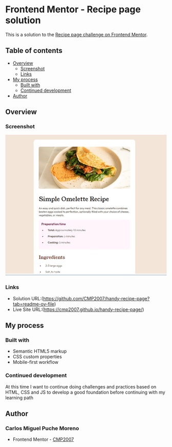# Frontend Mentor - Recipe page solution

This is a solution to the [Recipe page challenge on Frontend Mentor](https://www.frontendmentor.io/challenges/recipe-page-KiTsR8QQKm).

## Table of contents

- [Overview](#overview)
  - [Screenshot](#screenshot)
  - [Links](#links)
- [My process](#my-process)
  - [Built with](#built-with)
  - [Continued development](#continued-development)
- [Author](#author)

## Overview

### Screenshot

![](./assets\images\screenshot.jpg)

### Links

- Solution URL:(https://github.com/CMP2007/handy-recipe-page?tab=readme-ov-file)
- Live Site URL:(https://cmp2007.github.io/handy-recipe-page/)

## My process

### Built with

- Semantic HTML5 markup
- CSS custom properties
- Mobile-first workflow

### Continued development

At this time I want to continue doing challenges and practices based on HTML, CSS and JS to develop a good foundation before continuing with my learning path

## Author

### Carlos Miguel Puche Moreno

- Frontend Mentor - [CMP2007](https://www.frontendmentor.io/profile/CMP2007)